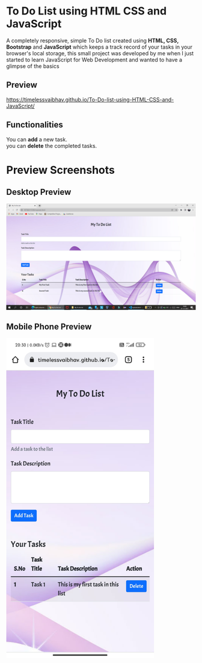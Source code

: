 # To Do List using HTML CSS and JavaScript

A completely responsive, simple To Do list created using **HTML, CSS, Bootstrap** and **JavaScript** which keeps a track record of your tasks in your browser's local storage, this small project was developed by me when I just started to learn JavaScript for Web Development and wanted to have a glimpse of the basics

## Preview
https://timelessvaibhav.github.io/To-Do-list-using-HTML-CSS-and-JavaScript/

## Functionalities
You can **add** a new task.<br>
you can **delete** the completed tasks.

# Preview Screenshots
## Desktop Preview
<img src = "https://github.com/timelessvaibhav/To-Do-list-using-HTML-CSS-and-JavaScript/blob/main/Preview%20Screenshots/Screenshot%20(181).png">

## Mobile Phone Preview

<img src = "https://github.com/timelessvaibhav/To-Do-list-using-HTML-CSS-and-JavaScript/blob/main/Preview%20Screenshots/Screenshot_2021-12-07-20-30-18-855_com.android.chrome%20(1).jpg" width = "393" height = "851">
